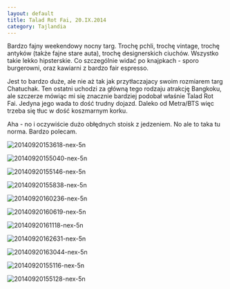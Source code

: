 ```yaml
---
layout: default
title: Talad Rot Fai, 20.IX.2014
category: Tajlandia
---
```


Bardzo fajny weekendowy nocny targ. Trochę pchli, trochę vintage, trochę antyków (także fajne stare auta), trochę designerskich
ciuchów. Wszystko takie lekko hipsterskie. Co szczególnie widać po knajpkach - sporo burgerowni, oraz kawiarni z 
bardzo fair espresso. 

Jest to bardzo duże, ale nie aż tak jak przytłaczajacy swoim rozmiarem targ Chatuchak. Ten ostatni uchodzi za główną tego
rodzaju atrakcję Bangkoku, ale szczerze mówiąc mi się znacznie bardziej podobał właśnie Talad Rot Fai. Jedyna jego wada to dość
trudny dojazd. Daleko od Metra/BTS więc trzeba się tłuc w dość koszmarnym korku.

Aha - no i oczywiście dużo obłędnych stoisk z jedzeniem. No ale to taka tu norma. Bardzo polecam. 


![20140920153618-nex-5n](https://cloud.githubusercontent.com/assets/1532732/4347281/8adfb960-4145-11e4-944d-3b7be677345b.jpg)

![20140920155040-nex-5n](https://cloud.githubusercontent.com/assets/1532732/4347282/8afd9502-4145-11e4-8833-3a1396f83cbf.jpg)

![20140920155146-nex-5n](https://cloud.githubusercontent.com/assets/1532732/4347377/e478f784-414a-11e4-9270-d9ede2b90dfc.jpg)

![20140920155838-nex-5n](https://cloud.githubusercontent.com/assets/1532732/4347378/e4886278-414a-11e4-9ed7-4fc09517e993.jpg)

![20140920160236-nex-5n](https://cloud.githubusercontent.com/assets/1532732/4347379/e48ae2b4-414a-11e4-956c-1fa6af1d498f.jpg)

![20140920160619-nex-5n](https://cloud.githubusercontent.com/assets/1532732/4347380/e48c7886-414a-11e4-8c84-a323a9944fa8.jpg)

![20140920161118-nex-5n](https://cloud.githubusercontent.com/assets/1532732/4347381/e48f47d2-414a-11e4-9c78-6fa67a5b1ab4.jpg)

![20140920162631-nex-5n](https://cloud.githubusercontent.com/assets/1532732/4347382/e495ed4e-414a-11e4-8ffb-2d51010a5883.jpg)

![20140920163044-nex-5n](https://cloud.githubusercontent.com/assets/1532732/4347383/e4cf1f1a-414a-11e4-8c0a-9e21046a44a7.jpg)

![20140920155116-nex-5n](https://cloud.githubusercontent.com/assets/1532732/4347384/e4d20f0e-414a-11e4-9f86-840d8814e5f5.jpg)

![20140920155128-nex-5n](https://cloud.githubusercontent.com/assets/1532732/4347385/e4dc56ee-414a-11e4-9f74-9361d684ea47.jpg)










